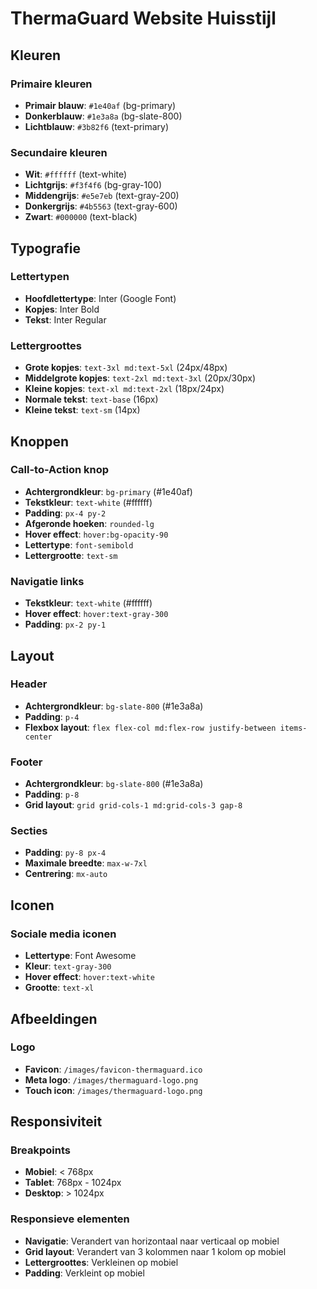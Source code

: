 # ThermaGuard Website Huisstijl

## Kleuren

### Primaire kleuren
- **Primair blauw**: `#1e40af` (bg-primary)
- **Donkerblauw**: `#1e3a8a` (bg-slate-800)
- **Lichtblauw**: `#3b82f6` (text-primary)

### Secundaire kleuren
- **Wit**: `#ffffff` (text-white)
- **Lichtgrijs**: `#f3f4f6` (bg-gray-100)
- **Middengrijs**: `#e5e7eb` (text-gray-200)
- **Donkergrijs**: `#4b5563` (text-gray-600)
- **Zwart**: `#000000` (text-black)

## Typografie

### Lettertypen
- **Hoofdlettertype**: Inter (Google Font)
- **Kopjes**: Inter Bold
- **Tekst**: Inter Regular

### Lettergroottes
- **Grote kopjes**: `text-3xl md:text-5xl` (24px/48px)
- **Middelgrote kopjes**: `text-2xl md:text-3xl` (20px/30px)
- **Kleine kopjes**: `text-xl md:text-2xl` (18px/24px)
- **Normale tekst**: `text-base` (16px)
- **Kleine tekst**: `text-sm` (14px)

## Knoppen

### Call-to-Action knop
- **Achtergrondkleur**: `bg-primary` (#1e40af)
- **Tekstkleur**: `text-white` (#ffffff)
- **Padding**: `px-4 py-2`
- **Afgeronde hoeken**: `rounded-lg`
- **Hover effect**: `hover:bg-opacity-90`
- **Lettertype**: `font-semibold`
- **Lettergrootte**: `text-sm`

### Navigatie links
- **Tekstkleur**: `text-white` (#ffffff)
- **Hover effect**: `hover:text-gray-300`
- **Padding**: `px-2 py-1`

## Layout

### Header
- **Achtergrondkleur**: `bg-slate-800` (#1e3a8a)
- **Padding**: `p-4`
- **Flexbox layout**: `flex flex-col md:flex-row justify-between items-center`

### Footer
- **Achtergrondkleur**: `bg-slate-800` (#1e3a8a)
- **Padding**: `p-8`
- **Grid layout**: `grid grid-cols-1 md:grid-cols-3 gap-8`

### Secties
- **Padding**: `py-8 px-4`
- **Maximale breedte**: `max-w-7xl`
- **Centrering**: `mx-auto`

## Iconen

### Sociale media iconen
- **Lettertype**: Font Awesome
- **Kleur**: `text-gray-300`
- **Hover effect**: `hover:text-white`
- **Grootte**: `text-xl`

## Afbeeldingen

### Logo
- **Favicon**: `/images/favicon-thermaguard.ico`
- **Meta logo**: `/images/thermaguard-logo.png`
- **Touch icon**: `/images/thermaguard-logo.png`

## Responsiviteit

### Breakpoints
- **Mobiel**: < 768px
- **Tablet**: 768px - 1024px
- **Desktop**: > 1024px

### Responsieve elementen
- **Navigatie**: Verandert van horizontaal naar verticaal op mobiel
- **Grid layout**: Verandert van 3 kolommen naar 1 kolom op mobiel
- **Lettergroottes**: Verkleinen op mobiel
- **Padding**: Verkleint op mobiel 